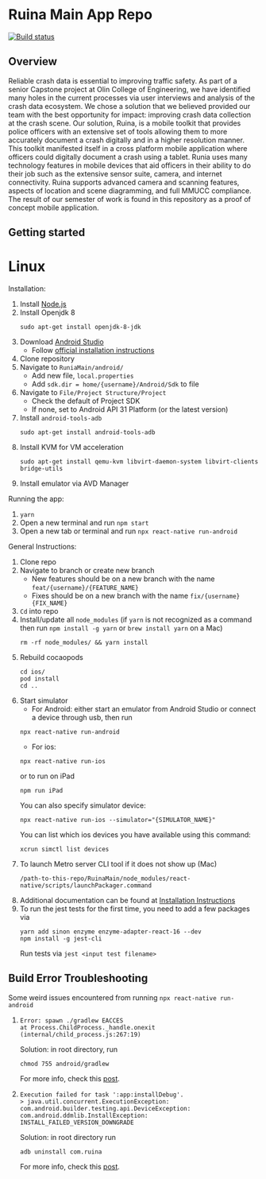 # Ruina Main App Repo

[![Build status](https://build.appcenter.ms/v0.1/apps/ded08a0c-19ea-4bab-9520-b4ba359ab2eb/branches/release/badge)](https://appcenter.ms)

## Overview

Reliable crash data is essential to improving traffic safety. As part of a senior Capstone project at Olin College of Engineering, we have identified many holes in the current processes via user interviews and analysis of the crash data ecosystem. We chose a solution that we believed provided our team with the best opportunity for impact: improving crash data collection at the crash scene. Our solution, Ruina, is a mobile toolkit that provides police officers with an extensive set of tools allowing them to more accurately document a crash digitally and in a higher resolution manner. This toolkit manifested itself in a cross platform mobile application where officers could digitally document a crash using a tablet. Runia uses many technology features in mobile devices that aid officers in their ability to do their job such as the extensive sensor suite, camera, and internet connectivity. Ruina supports advanced camera and scanning features, aspects of location and scene diagramming, and full MMUCC compliance. The result of our semester of work is found in this repository as a proof of concept mobile application.

## Getting started

# Linux

Installation:

1. Install [Node.js](https://nodejs.org/en/download/)
2. Install Openjdk 8
    ```
    sudo apt-get install openjdk-8-jdk
    ```
3. Download [Android Studio](https://developer.android.com/studio)
    - Follow [official installation instructions](https://developer.android.com/studio/install)
4. Clone repository
5. Navigate to `RuniaMain/android/`
    - Add new file, `local.properties`
    - Add `sdk.dir = home/{username}/Android/Sdk` to file
6. Navigate to `File/Project Structure/Project`
    - Check the default of Project SDK
    - If none, set to Android API 31 Platform (or the latest version)
7. Install `android-tools-adb`
    ```
    sudo apt-get install android-tools-adb
    ```
8. Install KVM for VM acceleration
    ```
    sudo apt-get install qemu-kvm libvirt-daemon-system libvirt-clients bridge-utils
    ```
9. Install emulator via AVD Manager

Running the app:
1. `yarn`
2. Open a new terminal and run `npm start`
3. Open a new tab or terminal and run `npx react-native run-android`

General Instructions:
1. Clone repo
2. Navigate to branch or create new branch
    - New features should be on a new branch with the name `feat/{username}/{FEATURE_NAME}`
    - Fixes should be on a new branch with the name `fix/{username}{FIX_NAME}`
3. `Cd` into repo
4. Install/update all `node_modules` (if `yarn` is not recognized as a command then run `npm install -g yarn` or `brew install yarn` on a Mac)
    ```
    rm -rf node_modules/ && yarn install
    ```
5. Rebuild cocaopods
    ```
    cd ios/
    pod install
    cd ..
    ```
6. Start simulator
    * For Android: either start an emulator from Android Studio or connect a device through usb, then run
    ```
    npx react-native run-android
    ```
    * For ios:
    ```
    npx react-native run-ios
    ```
    or to run on iPad
    ```
    npm run iPad
    ```
    You can also specify simulator device:
    ```
    npx react-native run-ios --simulator="{SIMULATOR_NAME}"
    ```
    You can list which ios devices you have available using this command:
    ```
    xcrun simctl list devices
    ```
7. To launch Metro server CLI tool if it does not show up (Mac)
    ```
    /path-to-this-repo/RuinaMain/node_modules/react-native/scripts/launchPackager.command
    ```
8. Additional documentation can be found at [Installation Instructions](https://docs.google.com/document/d/1Jq3eBB1jNj5tPj4pSyWM1NAS5JwnqvRIsML5aK6KDPE/edit?usp=sharing)
9. To run the jest tests for the first time, you need to add a few packages via
    ```
    yarn add sinon enzyme enzyme-adapter-react-16 --dev
    npm install -g jest-cli
    ```
    Run tests via `jest <input test filename>`


## Build Error Troubleshooting
Some weird issues encountered from running `npx react-native run-android`
1. ```
   Error: spawn ./gradlew EACCES
   at Process.ChildProcess._handle.onexit (internal/child_process.js:267:19)
   ```
   Solution: in root directory, run
   ```
   chmod 755 android/gradlew
   ```
   For more info, check this [post](https://stackoverflow.com/questions/54541734/spawnsync-gradlew-eacces-error-when-running-react-native-project-on-emulator-u).
2. ```
   Execution failed for task ':app:installDebug'.
   > java.util.concurrent.ExecutionException: com.android.builder.testing.api.DeviceException: com.android.ddmlib.InstallException: INSTALL_FAILED_VERSION_DOWNGRADE
   ```
   Solution: in root directory run

   ```
   adb uninstall com.ruina
   ```
   For more info, check this [post](https://github.com/ionic-team/ionic-cli/issues/278).
